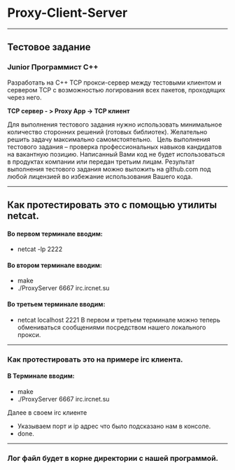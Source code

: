 # Proxy-Client-Server
___

## Тестовое задание
### Junior Программист С++

Разработать на C++ TCP прокси-сервер между тестовыми клиентом и сервером TCP с возможностью логирования всех пакетов, проходящих через него. 

__TCP сервер - > Proxy App  -> TCP клиент__

Для выполнения тестового задания нужно использовать минимальное количество сторонних решений (готовых библиотек). Желательно решить задачу максимально самомстоятельно.
 
Цель выполнения тестового задания – проверка профессиональных навыков кандидатов на вакантную позицию. Написанный Вами код не будет использоваться в продуктах компании или передан третьим лицам. Результат выполнения тестового задания можно выложить на github.com под любой лицензией во избежание использования Вашего кода.
___

## Как протестировать это с помощью утилиты netcat.

#### Во первом терминале вводим:
* netcat -lp 2222
#### Во втором терминале вводим:
* make
* ./ProxyServer 6667 irc.ircnet.su
#### Во третьем терминале вводим:
* netcat localhost 2221
В первом и третьем терминале можно теперь обмениваться сообщениями посредством нашего локального прокси.

___

### Как протестировать это на примере irc клиента.

#### В Терминале вводим:
* make
* ./ProxyServer 6667 irc.ircnet.su

Далее в своем irc клиенте
* Указываем порт и ip адрес что было подсказано нам в консоле.
* done.
___

### Лог файл будет в корне директории с нашей программой.
